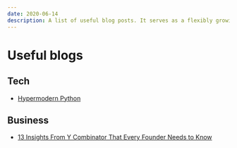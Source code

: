 ```yaml
---
date: 2020-06-14
description: A list of useful blog posts. It serves as a flexibly growing list. Items on that list might be further processed and put in the knowledge section.
---
```


# Useful blogs


## Tech

- [Hypermodern Python](https://cjolowicz.github.io/posts/hypermodern-python-01-setup/)

## Business

- [13 Insights From Y Combinator That Every Founder Needs to Know](https://medium.com/swlh/13-insights-from-y-combinator-that-every-founder-needs-to-know-ffc4be002e4c)
